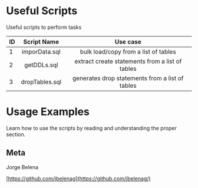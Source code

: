 # Useful Scripts
Useful scripts to perform tasks

| ID | Script Name | Use case |
| ---- |:----:|:----:|
| 1 | imporData.sql | bulk load/copy from a list of tables |
| 2 | getDDLs.sql | extract create statements from a list of tables |
| 3 | dropTables.sql | generates drop statements from a list of tables |

# Usage Examples

Learn how to use the scripts by reading and understanding the proper section.


## Meta

Jorge Belena

[https://github.com/jbelenag](https://github.com/jbelenag/)
